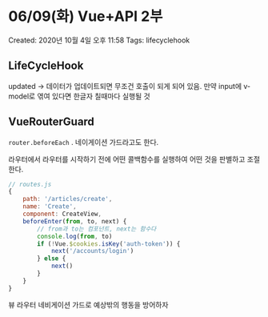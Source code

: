 # 06/09(화) Vue+API 2부

Created: 2020년 10월 4일 오후 11:58
Tags: lifecyclehook

## LifeCycleHook

updated → 데이터가 업데이트되면 무조건 호출이 되게 되어 있음. 만약 input에 v-model로 엮여 있다면 한글자 칠때마다 실행될 것

## VueRouterGuard

`router.beforeEach` . 네이게이션 가드라고도 한다.

라우터에서 라우터를 시작하기 전에 어떤 콜백함수를 실행하여 어떤 것을 판별하고 조절한다. 

```jsx
// routes.js
{ 
	path: '/articles/create',
	name: 'Create',
	component: CreateView,
	beforeEnter(from, to, next) {
		// from과 to는 컴포넌트, next는 함수다
		console.log(from, to)
		if (!Vue.$cookies.isKey('auth-token')) {
			next('/accounts/login')
		} else {
			next()
		}
	}
}
```

뷰 라우터 네비게이션 가드로 예상밖의 행동을 방어하자